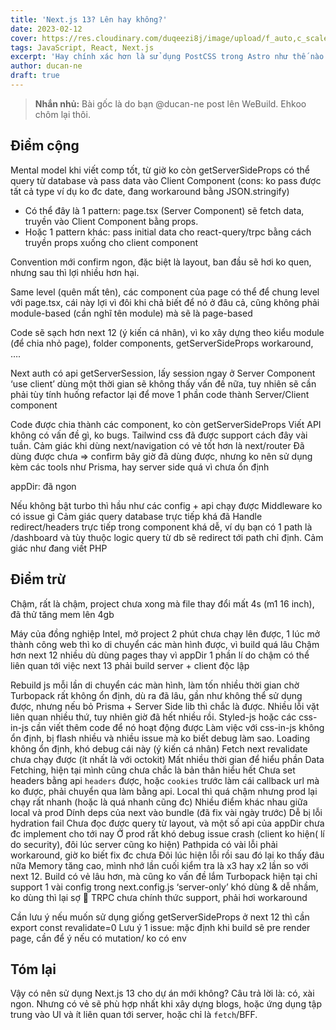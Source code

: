 ```yaml
---
title: 'Next.js 13? Lên hay không?'
date: 2023-02-12
cover: https://res.cloudinary.com/duqeezi8j/image/upload/f_auto,c_scale,w_1200/v1645291004/ehkoo/yQbjbbm.jpg
tags: JavaScript, React, Next.js
excerpt: 'Hay chính xác hơn là sử dụng PostCSS trong Astro như thế nào'
author: ducan-ne
draft: true
---
```


> **Nhắn nhủ:**
> Bài gốc là do bạn @ducan-ne post lên WeBuild. Ehkoo chôm lại thôi.

## Điểm cộng

Mental model khi viết comp tốt, từ giờ ko còn getServerSideProps có thể query từ database và pass data vào Client Component (cons: ko pass được tất cả type ví dụ ko đc date, đang workaround bằng JSON.stringify)

- Có thể đây là 1 pattern: page.tsx (Server Component) sẽ fetch data, truyền vào Client Component bằng props.
- Hoặc 1 pattern khác: pass initial data cho react-query/trpc bằng cách truyền props xuống cho client component

Convention mới confirm ngon, đặc biệt là layout, ban đầu sẽ hơi ko quen, nhưng sau thì lợi nhiều hơn hại.

Same level (quên mất tên), các component của page có thể để chung level với page.tsx, cái này lợi vì đôi khi chả biết để nó ở đâu cả, cũng không phải module-based (cần nghĩ tên module) mà sẽ là page-based

Code sẽ sạch hơn next 12 (ý kiến cá nhân), vì ko xây dựng theo kiểu module (để chia nhỏ page), folder components, getServerSideProps workaround, ….

Next auth có api getServerSession, lấy session ngay ở Server Component
‘use client’ dùng một thời gian sẽ không thấy vấn đề nữa, tuy nhiên sẽ cần phải tùy tính huống refactor lại để move 1 phần code thành Server/Client component

Code được chia thành các component, ko còn getServerSideProps
Viết API không có vấn đề gì, ko bugs.
Tailwind css đã được support cách đây vài tuần.
Cảm giác khi dùng next/navigation có vẻ tốt hơn là next/router
Đã dùng được chưa => confirm bây giờ đã dùng được, nhưng ko nên sử dụng kèm các tools như Prisma, hay server side quá vì chưa ổn định

appDir: đã ngon

Nếu không bật turbo thì hầu như các config + api chạy được
Middleware ko có issue gì
Cảm giác query database trực tiếp khá đã
Handle redirect/headers trực tiếp trong component khá dễ, ví dụ bạn có 1 path là /dashboard và tùy thuộc logic query từ db sẽ redirect tới path chỉ định. Cảm giác như đang viết PHP

## Điểm trừ

Chậm, rất là chậm, project chưa xong mà file thay đổi mất 4s (m1 16 inch), đã thử tăng mem lên 4gb

Máy của đồng nghiệp Intel, mở project 2 phút chưa chạy lên được, 1 lúc mở thành công web thì ko di chuyển các màn hình được, vì build quá lâu
Chậm hơn next 12 nhiều dù dùng pages thay vì appDir
1 phần lí do chậm có thể liên quan tới việc next 13 phải build server + client độc lập

Rebuild js mỗi lần di chuyển các màn hình, làm tốn nhiều thời gian chờ
Turbopack rất không ổn định, dù ra đã lâu, gần như không thể sử dụng được, nhưng nếu bỏ Prisma + Server Side lib thì chắc là được.
Nhiều lỗi vặt liên quan nhiều thứ, tuy nhiên giờ đã hết nhiều rồi.
Styled-js hoặc các css-in-js cần viết thêm code để nó hoạt động được
Làm việc với css-in-js không ổn định, bị flash nhiều và nhiều issue mà ko biết debug làm sao.
Loading không ổn định, khó debug cái này (ý kiến cá nhân)
Fetch next revalidate chưa chạy được (ít nhất là với octokit)
Mất nhiều thời gian để hiểu phần Data Fetching, hiện tại mình cũng chưa chắc là bản thân hiểu hết
Chưa set headers bằng api `headers` được, hoặc `cookies` trước làm cái callback url mà ko được, phải chuyển qua làm bằng api.
Local thì quá chậm nhưng prod lại chạy rất nhanh (hoặc là quá nhanh cũng đc)
Nhiều điểm khác nhau giữa local và prod
Dính deps của next vào bundle (đã fix vài ngày trước)
Dễ bị lỗi hydration fail
Chưa đọc được query từ layout, và một số api của appDir chưa đc implement cho tới nay
Ở prod rất khó debug issue crash (client ko hiện( lí do security), đôi lúc server cũng ko hiện)
Pathpida có vài lỗi phải workaround, giờ ko biết fix đc chưa
Đôi lúc hiện lỗi rồi sau đó lại ko thấy đâu nữa
Memory tăng cao, mình nhớ lần cuối kiểm tra là x3 hay x2 lần so với next 12.
Build có vẻ lâu hơn, mà cũng ko vấn đề lắm
Turbopack hiện tại chỉ support 1 vài config trong next.config.js
‘server-only’ khó dùng & dễ nhầm, ko dùng thì lại sợ :pray:
TRPC chưa chính thức support, phải hơi workaround

Cần lưu ý nếu muốn sử dụng giống getServerSideProps ở next 12 thì cần export const revalidate=0
Lưu ý 1 issue: mặc định khi build sẽ pre render page, cần để ý nếu có mutation/ ko có env

## Tóm lại

Vậy có nên sử dụng Next.js 13 cho dự án mới không? Câu trả lời là: có, xài ngon. Nhưng có vẻ sẽ phù hợp nhất khi xây dựng blogs, hoặc ứng dụng tập trung vào UI và ít liên quan tới server, hoặc chỉ là `fetch`/BFF.
